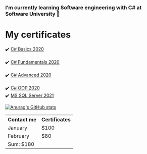 ### I’m currently learning Software engineering with C# at Software University 👋

# My certificates

✔️ <a href="https://softuni.bg/certificates/details/78176/4bad2380" target="_blank">C# Basics 2020</a>	
<br/>
✔️ <a href="https://softuni.bg/certificates/details/86099/3cd8593a" target="_blank">C# Fundamentals 2020</a>	
<br/>
✔️ <a href="https://softuni.bg/certificates/details/90219/6c804cfb" target="_blank">C# Advanced 2020</a>	
<br/>
✔️ <a href="https://softuni.bg/certificates/details/95698/fa9237cc" target="_blank">C# OOP 2020</a>	
<br/>
✔️ <a href="https://softuni.bg/certificates/details/97936/fe7d3b0e" target="_blank">MS SQL Server 2021</a>	


[![Anurag's GitHub stats](https://github-readme-stats.vercel.app/api?username=anuraghazra)](https://github.com/anuraghazra/github-readme-stats)




<table>
  <tr>
    <th>Contact me</th>
    <th>Certificates</th>
  </tr>
  <tr>
    <td>January</td>
    <td>$100</td>
  </tr>
  <tr>
    <td>February</td>
    <td>$80</td>
  </tr>
  <tr>
    <td colspan="2">Sum: $180</td>
  </tr>
</table>
 
</body>
</html>

